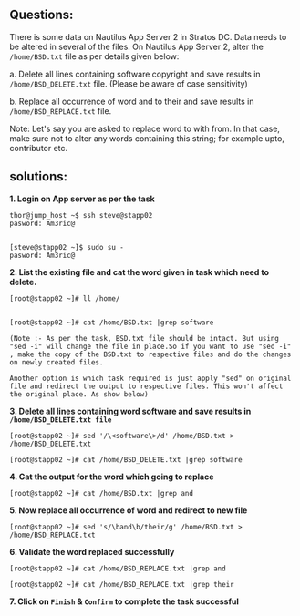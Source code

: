 

## Questions:

There is some data on Nautilus App Server 2 in Stratos DC. Data needs to be altered in several of the files. On Nautilus App Server 2, alter the `/home/BSD.txt` file as per details given below:



a. Delete all lines containing software copyright and save results in `/home/BSD_DELETE.txt` file. (Please be aware of case sensitivity)

b. Replace all occurrence of word and to their and save results in `/home/BSD_REPLACE.txt` file.

Note: Let's say you are asked to replace word to with from. In that case, make sure not to alter any words containing this string; for example upto, contributor etc.



## solutions:

**1. Login on   App server as per the task**

```
thor@jump_host ~$ ssh steve@stapp02
pasword: Am3ric@


[steve@stapp02 ~]$ sudo su -
pasword: Am3ric@
```

**2. List the existing file and cat the word given in task which need to delete.**

```
[root@stapp02 ~]# ll /home/


[root@stapp02 ~]# cat /home/BSD.txt |grep software

(Note :- As per the task, BSD.txt file should be intact. But using "sed -i" will change the file in place.So if you want to use "sed -i" , make the copy of the BSD.txt to respective files and do the changes on newly created files.

Another option is which task required is just apply "sed" on original file and redirect the output to respective files. This won't affect the original place. As show below)
```

**3. Delete all lines containing word software and save results in `/home/BSD_DELETE.txt file`**

```
[root@stapp02 ~]# sed '/\<software\>/d' /home/BSD.txt > /home/BSD_DELETE.txt

[root@stapp02 ~]# cat /home/BSD_DELETE.txt |grep software
```

**4.  Cat the output for the word which going to replace**
```
[root@stapp02 ~]# cat /home/BSD.txt |grep and
```

**5.  Now replace  all occurrence of word and redirect to new file**
```
[root@stapp02 ~]# sed 's/\band\b/their/g' /home/BSD.txt > /home/BSD_REPLACE.txt
```

**6.  Validate the word replaced successfully**

```
[root@stapp02 ~]# cat /home/BSD_REPLACE.txt |grep and

[root@stapp02 ~]# cat /home/BSD_REPLACE.txt |grep their
```

**7. Click on `Finish` & `Confirm` to complete the task successful**